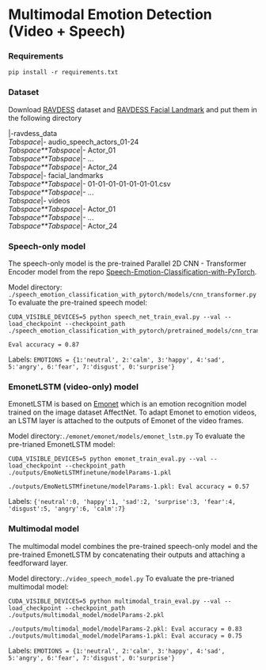# Multimodal Emotion Detection (Video + Speech)

### Requirements
```
pip install -r requirements.txt
```

### Dataset
Download [RAVDESS](https://zenodo.org/record/1188976#.YmyVnZPMK3I) dataset and [RAVDESS Facial Landmark](https://zenodo.org/record/3255102#.YmyYOJPMK3I) and put them in the following directory

|-ravdess_data<br>
*Tabspace*|- audio_speech_actors_01-24<br>
*Tabspace**Tabspace*|- Actor_01<br>
*Tabspace**Tabspace*|- ...<br>
*Tabspace**Tabspace*|- Actor_24<br>
*Tabspace*|- facial_landmarks<br>
*Tabspace**Tabspace*|- 01-01-01-01-01-01-01.csv<br>
*Tabspace**Tabspace*|- ...<br>
*Tabspace*|- videos<br>
*Tabspace**Tabspace*|- Actor_01<br>
*Tabspace**Tabspace*|- ...<br>
*Tabspace**Tabspace*|- Actor_24<br>


### Speech-only model
The speech-only model is the pre-trained Parallel 2D CNN - Transformer Encoder model from the repo [Speech-Emotion-Classification-with-PyTorch](https://github.com/Data-Science-kosta/Speech-Emotion-Classification-with-PyTorch.git).<br>

Model directory: `./speech_emotion_classification_with_pytorch/models/cnn_transformer.py`
To evaluate the pre-trained speech model:
```
CUDA_VISIBLE_DEVICES=5 python speech_net_train_eval.py --val --load_checkpoint --checkpoint_path ./speech_emotion_classification_with_pytorch/pretrained_models/cnn_transf_parallel_model.pt
```
```
Eval accuracy = 0.87
```
Labels: `EMOTIONS = {1:'neutral', 2:'calm', 3:'happy', 4:'sad', 5:'angry', 6:'fear', 7:'disgust', 0:'surprise'}`

### EmonetLSTM (video-only) model
EmonetLSTM is based on [Emonet](https://github.com/face-analysis/emonet) which is an emotion recognition model trained on the image dataset AffectNet. To adapt Emonet to emotion videos, an LSTM layer is attached to the outputs of Emonet of the video frames.<br>

Model directory:`./emonet/emonet/models/emonet_lstm.py`
To evaluate the pre-trianed EmonetLSTM model:
```
CUDA_VISIBLE_DEVICES=5 python emonet_train_eval.py --val --load_checkpoint --checkpoint_path ./outputs/EmoNetLSTMfinetune/modelParams-1.pkl
```
```
./outputs/EmoNetLSTMfinetune/modelParams-1.pkl: Eval accuracy = 0.57
```
Labels: `{'neutral':0, 'happy':1, 'sad':2, 'surprise':3, 'fear':4, 'disgust':5, 'angry':6, 'calm':7}`

### Multimodal model
The multimodal model combines the pre-trained speech-only model and the pre-trained EmonetLSTM by concatenating their outputs and attaching a feedforward layer. <br>

Model directory:`./video_speech_model.py`
To evaluate the pre-trianed multimodal model:
```
CUDA_VISIBLE_DEVICES=5 python multimodal_train_eval.py --val --load_checkpoint --checkpoint_path ./outputs/multimodal_model/modelParams-2.pkl
```
```
./outputs/multimodal_model/modelParams-2.pkl: Eval accuracy = 0.83
./outputs/multimodal_model/modelParams-1.pkl: Eval accuracy = 0.75
```
Labels: `EMOTIONS = {1:'neutral', 2:'calm', 3:'happy', 4:'sad', 5:'angry', 6:'fear', 7:'disgust', 0:'surprise'}`


